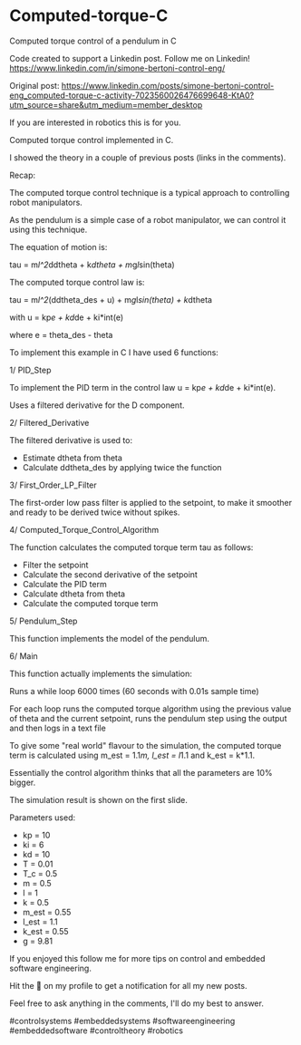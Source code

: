 # Computed-torque-C
Computed torque control of a pendulum in C

Code created to support a Linkedin post. Follow me on Linkedin! https://www.linkedin.com/in/simone-bertoni-control-eng/

Original post: https://www.linkedin.com/posts/simone-bertoni-control-eng_computed-torque-c-activity-7023560026476699648-KtA0?utm_source=share&utm_medium=member_desktop

If you are interested in robotics this is for you.

Computed torque control implemented in C.

I showed the theory in a couple of previous posts (links in the comments).

Recap:

The computed torque control technique is a typical approach to controlling robot manipulators.

As the pendulum is a simple case of a robot manipulator, we can control it using this technique.

The equation of motion is:

tau = m*l^2*ddtheta + k*dtheta + m*g*l*sin(theta)

The computed torque control law is:

tau = m*l^2*(ddtheta_des + u) + m*g*l*sin(theta) + k*dtheta

with u = kp*e + kd*de + ki*int(e)

where e = theta_des - theta

To implement this example in C I have used 6 functions:

1/ PID_Step

To implement the PID term in the control law u = kp*e + kd*de + ki*int(e).

Uses a filtered derivative for the D component.

2/ Filtered_Derivative

The filtered derivative is used to:

- Estimate dtheta from theta
- Calculate ddtheta_des by applying twice the function

3/ First_Order_LP_Filter

The first-order low pass filter is applied to the setpoint, to make it smoother and ready to be derived twice without spikes.

4/ Computed_Torque_Control_Algorithm

The function calculates the computed torque term tau as follows:

- Filter the setpoint
- Calculate the second derivative of the setpoint
- Calculate the PID term
- Calculate dtheta from theta
- Calculate the computed torque term

5/ Pendulum_Step

This function implements the model of the pendulum.

6/ Main

This function actually implements the simulation:

Runs a while loop 6000 times (60 seconds with 0.01s sample time)

For each loop runs the computed torque algorithm using the previous value of theta and the current setpoint, runs the pendulum step using the output and then logs in a text file

To give some "real world" flavour to the simulation, the computed torque term is calculated using m_est = 1.1*m, l_est = l*1.1 and k_est = k*1.1.

Essentially the control algorithm thinks that all the parameters are 10% bigger.

The simulation result is shown on the first slide.

Parameters used:

- kp = 10
- ki = 6
- kd = 10
- T = 0.01
- T_c = 0.5
- m = 0.5
- l = 1
- k = 0.5
- m_est = 0.55
- l_est = 1.1
- k_est = 0.55
- g = 9.81

If you enjoyed this follow me for more tips on control and embedded software engineering.

Hit the 🔔 on my profile to get a notification for all my new posts.

Feel free to ask anything in the comments, I'll do my best to answer.

#controlsystems #embeddedsystems #softwareengineering #embeddedsoftware #controltheory #robotics
